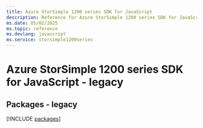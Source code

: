 ```yaml
---
title: Azure StorSimple 1200 series SDK for JavaScript
description: Reference for Azure StorSimple 1200 series SDK for JavaScript
ms.date: 05/02/2025
ms.topic: reference
ms.devlang: javascript
ms.service: storsimple1200series
---
```

# Azure StorSimple 1200 series SDK for JavaScript - legacy
## Packages - legacy
[!INCLUDE [packages](storsimple-1200-series-index.md)]